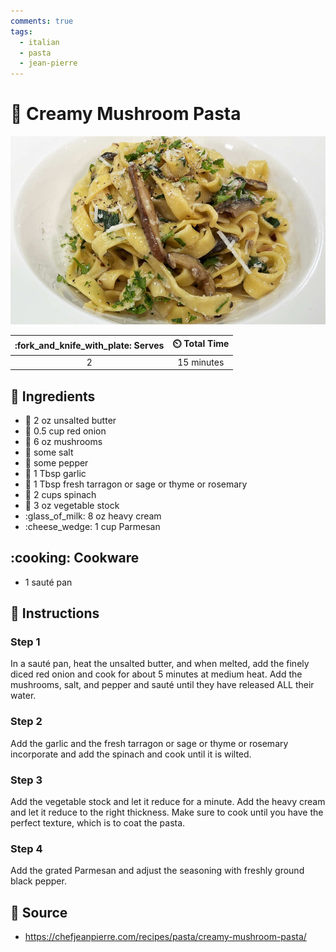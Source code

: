 ```yaml
---
comments: true
tags:
  - italian
  - pasta
  - jean-pierre
---
```

# :spaghetti: Creamy Mushroom Pasta

![Creamy Mushroom Pasta](../assets/images/creamy-mushroom-pasta.jpg)

| :fork_and_knife_with_plate: Serves | :timer_clock: Total Time |
|:----------------------------------:|:-----------------------: |
| 2 | 15 minutes |

## :salt: Ingredients

- :butter: 2 oz unsalted butter
- :onion: 0.5 cup red onion
- :mushroom: 6 oz mushrooms
- :salt: some salt
- :salt: some pepper
- :garlic: 1 Tbsp garlic
- :herb: 1 Tbsp fresh tarragon or sage or thyme or rosemary
- :herb: 2 cups spinach
- :stew: 3 oz vegetable stock
- :glass_of_milk: 8 oz heavy cream
- :cheese_wedge: 1 cup Parmesan

## :cooking: Cookware

- 1 sauté pan

## :pencil: Instructions

### Step 1

In a sauté pan, heat the unsalted butter, and when melted, add the finely diced red onion and cook for about 5 minutes
at medium heat. Add the mushrooms, salt, and pepper and sauté until they have released ALL their water.

### Step 2

Add the garlic and the fresh tarragon or sage or thyme or rosemary incorporate and add the spinach and cook until it is
wilted.

### Step 3

Add the vegetable stock and let it reduce for a minute. Add the heavy cream and let it reduce to the right thickness.
Make sure to cook until you have the perfect texture, which is to coat the pasta.

### Step 4

Add the grated Parmesan and adjust the seasoning with freshly ground black pepper.

## :link: Source

- <https://chefjeanpierre.com/recipes/pasta/creamy-mushroom-pasta/>
